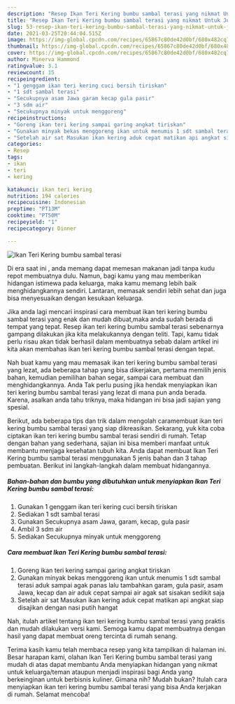 ```yaml
---
description: "Resep Ikan Teri Kering bumbu sambal terasi yang nikmat Untuk Jualan"
title: "Resep Ikan Teri Kering bumbu sambal terasi yang nikmat Untuk Jualan"
slug: 53-resep-ikan-teri-kering-bumbu-sambal-terasi-yang-nikmat-untuk-jualan
date: 2021-03-25T20:44:04.515Z
image: https://img-global.cpcdn.com/recipes/65867c80de42d0bf/680x482cq70/ikan-teri-kering-bumbu-sambal-terasi-foto-resep-utama.jpg
thumbnail: https://img-global.cpcdn.com/recipes/65867c80de42d0bf/680x482cq70/ikan-teri-kering-bumbu-sambal-terasi-foto-resep-utama.jpg
cover: https://img-global.cpcdn.com/recipes/65867c80de42d0bf/680x482cq70/ikan-teri-kering-bumbu-sambal-terasi-foto-resep-utama.jpg
author: Minerva Hammond
ratingvalue: 3.1
reviewcount: 15
recipeingredient:
- "1 genggam ikan teri kering cuci bersih tiriskan"
- "1 sdt sambal terasi"
- "Secukupnya asam Jawa garam kecap gula pasir"
- "3 sdm air"
- "Secukupnya minyak untuk menggoreng"
recipeinstructions:
- "Goreng ikan teri kering sampai garing angkat tiriskan"
- "Gunakan minyak bekas menggoreng ikan untuk menumis 1 sdt sambal terasi aduk sampai agak panas lalu tambahkan garam, gula pasir, asam Jawa, kecap dan air aduk cepat sampai air agak sat sisakan sedikit saja"
- "Setelah air sat Masukan ikan kering aduk cepat matikan api angkat siap disajikan dengan nasi putih hangat"
categories:
- Resep
tags:
- ikan
- teri
- kering

katakunci: ikan teri kering 
nutrition: 194 calories
recipecuisine: Indonesian
preptime: "PT13M"
cooktime: "PT50M"
recipeyield: "1"
recipecategory: Dinner

---
```



![Ikan Teri Kering bumbu sambal terasi](https://img-global.cpcdn.com/recipes/65867c80de42d0bf/680x482cq70/ikan-teri-kering-bumbu-sambal-terasi-foto-resep-utama.jpg)

Di era  saat ini , anda memang dapat memesan makanan jadi tanpa kudu repot membuatnya dulu. Namun, bagi kamu yang mau memberikan hidangan istimewa pada keluarga, maka kamu memang lebih baik menghidangkannya sendiri. Lantaran, memasak sendiri lebih sehat dan juga bisa menyesuaikan dengan kesukaan keluarga.

Jika anda lagi mencari inspirasi cara membuat ikan teri kering bumbu sambal terasi yang enak dan mudah dibuat,maka anda sudah berada di tempat yang tepat. Resep ikan teri kering bumbu sambal terasi  sebenarnya gampang dilakukan jika kita melakukannya dengan teliti. Tapi, kamu tidak perlu risau akan tidak berhasil dalam membuatnya 
sebab dalam artikel ini kita akan membahas ikan teri kering bumbu sambal terasi dengan tepat.  



Nah buat kamu yang mau memasak ikan teri kering bumbu sambal terasi yang lezat, ada beberapa tahap yang bisa dikerjakan, pertama memilih jenis bahan, kemudian pemilihan bahan segar, sampai cara membuat dan menghidangkannya. Anda Tak perlu pusing jika hendak menyiapkan ikan teri kering bumbu sambal terasi yang lezat di mana pun anda berada. Karena, asalkan anda  tahu triknya, maka hidangan ini bisa jadi sajian yang spesial.

Berikut, ada beberapa tips dan trik dalam mengolah caramembuat ikan teri kering bumbu sambal terasi yang siap dikreasikan. Sekarang, yuk kita coba ciptakan ikan teri kering bumbu sambal terasi sendiri di rumah. Tetap dengan bahan yang sederhana, sajian ini bisa memberi manfaat untuk membantu menjaga kesehatan tubuh kita. Anda dapat membuat Ikan Teri Kering bumbu sambal terasi menggunakan 5 jenis bahan dan 3 tahap pembuatan. Berikut ini langkah-langkah dalam membuat hidangannya.

<!--inarticleads1-->

##### Bahan-bahan dan bumbu yang dibutuhkan untuk menyiapkan Ikan Teri Kering bumbu sambal terasi:

1. Gunakan 1 genggam ikan teri kering cuci bersih tiriskan
1. Sediakan 1 sdt sambal terasi
1. Gunakan Secukupnya asam Jawa, garam, kecap, gula pasir
1. Ambil 3 sdm air
1. Sediakan Secukupnya minyak untuk menggoreng




<!--inarticleads2-->

##### Cara membuat Ikan Teri Kering bumbu sambal terasi:

1. Goreng ikan teri kering sampai garing angkat tiriskan
1. Gunakan minyak bekas menggoreng ikan untuk menumis 1 sdt sambal terasi aduk sampai agak panas lalu tambahkan garam, gula pasir, asam Jawa, kecap dan air aduk cepat sampai air agak sat sisakan sedikit saja
1. Setelah air sat Masukan ikan kering aduk cepat matikan api angkat siap disajikan dengan nasi putih hangat




Nah, itulah artikel tentang  ikan teri kering bumbu sambal terasi  yang praktis dan mudah dilakukan versi kami. Semoga kamu dapat membuatnya dengan hasil yang dapat membuat oreng tercinta di rumah senang. 

Terima kasih kamu telah membaca resep yang kita tampilkan di halaman ini. Besar harapan kami, olahan  Ikan Teri Kering bumbu sambal terasi yang mudah di atas dapat membantu Anda menyiapkan hidangan yang nikmat untuk keluarga/teman ataupun menjadi inspirasi bagi Anda yang berkeinginan untuk berbisnis kuliner. Gimana nih? Mudah bukan? Itulah cara menyiapkan ikan teri kering bumbu sambal terasi yang bisa Anda kerjakan di rumah. Selamat mencoba!

